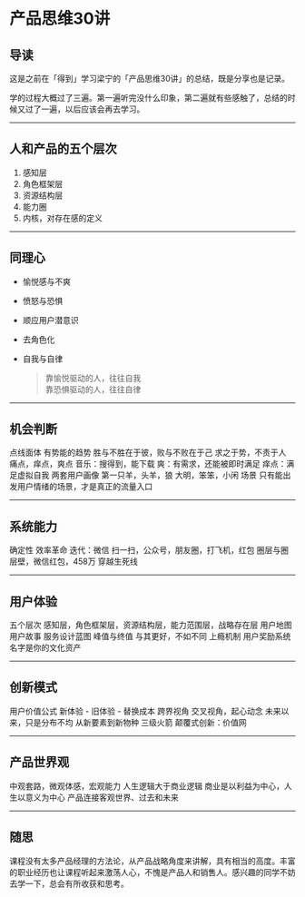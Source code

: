 # 产品思维30讲
## 导读
这是之前在「得到」学习梁宁的「产品思维30讲」的总结，既是分享也是记录。

学的过程大概过了三遍。第一遍听完没什么印象，第二遍就有些感触了，总结的时候又过了一遍，以后应该会再去学习。

- - - -

## 人和产品的五个层次
1. 感知层
2. 角色框架层
3. 资源结构层
4. 能力圈
5. 内核，对存在感的定义

- - - -

## 同理心
* 愉悦感与不爽
* 愤怒与恐惧
* 顺应用户潜意识
* 去角色化
* 自我与自律

	> 靠愉悦驱动的人，往往自我  
	> 靠恐惧驱动的人，往往自律  

- - - -

## 机会判断
点线面体
有势能的趋势
	胜与不胜在于彼，败与不败在于己
	求之于势，不责于人
痛点，痒点，爽点
	音乐：搜得到，能下载
	爽：有需求，还能被即时满足
	痒点：满足虚拟自我
两套用户画像
	第一只羊，头羊，狼
	大明，笨笨，小闲
场景
	只有能出发用户情绪的场景，才是真正的流量入口

- - - -

## 系统能力
确定性
效率革命
迭代：微信
	扫一扫，公众号，朋友圈，打飞机，红包
	圈层与圈层壁，微信红包，458万
穿越生死线

- - - -

## 用户体验
五个层次
	感知层，角色框架层，资源结构层，能力范围层，战略存在层
用户地图
	用户故事
服务设计蓝图
	峰值与终值
	与其更好，不如不同
上瘾机制
	用户奖励系统
名字是你的文化资产

- - - -

## 创新模式
用户价值公式
	新体验 - 旧体验 - 替换成本
跨界视角
	交叉视角，起心动念
	未来以来，只是分布不均
从新要素到新物种
三级火箭
颠覆式创新：价值网

- - - -

## 产品世界观
中观套路，微观体感，宏观能力
人生逻辑大于商业逻辑
	商业是以利益为中心，人生以意义为中心
产品连接客观世界、过去和未来

- - - -

## 随思
课程没有太多产品经理的方法论，从产品战略角度来讲解，具有相当的高度。丰富的职业经历也让课程听起来激荡人心，不愧是产品人和销售人。感兴趣的同学不妨去学一下，总会有所收获和思考。

